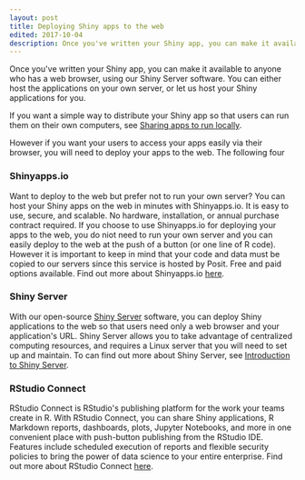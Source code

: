 ```yaml
---
layout: post
title: Deploying Shiny apps to the web
edited: 2017-10-04
description: Once you've written your Shiny app, you can make it available to anyone who has a web browser, using our Shiny Server software. You can either host the applications on your own server or let us host your Shiny applications for you.
---
```


Once you've written your Shiny app, you can make it available to anyone who has a web browser, using our Shiny Server software. You can either host the applications on your own server, or let us host your Shiny applications for you.

If you want a simple way to distribute your Shiny app so that users can run them on their own computers, see [Sharing apps to run locally](deployment-local.html).

However if you want your users to access your apps easily via their browser, you will need to deploy your apps to the web. The following four


### Shinyapps.io

Want to deploy to the web but prefer not to run your own server? You can host your Shiny apps on the web in minutes with Shinyapps.io. It is easy to use, secure, and scalable. No hardware, installation, or annual purchase contract required. If you choose to use Shinyapps.io for deploying your apps to the web, you do niot need to run your own server and you can easily deploy to the web at the push of a button (or one line of R code). However it is important to keep in mind that your code and data must be copied to our servers since this service is hosted by Posit. Free and paid options available. Find out more about Shinyapps.io [here](http://www.shinyapps.io/).


### Shiny Server

With our open-source [Shiny Server](https://www.rstudio.com/products/shiny/shiny-server/) software, you can deploy Shiny applications to the web so that users need only a web browser and your application's URL. Shiny Server allows you to take advantage of centralized computing resources, and requires a Linux server that you will need to set up and maintain. To can find out more about Shiny Server, see [Introduction to Shiny Server](shiny-server.html).


### RStudio Connect

RStudio Connect is RStudio's publishing platform for the work your teams create in R. With RStudio Connect, you can share Shiny applications, R Markdown reports, dashboards, plots, Jupyter Notebooks, and more in one convenient place with push-button publishing from the RStudio IDE. Features include scheduled execution of reports and flexible security policies to bring the power of data science to your entire enterprise. Find out more about RStudio Connect [here](https://www.rstudio.com/products/connect/).
